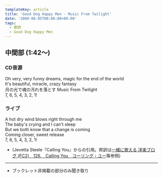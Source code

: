 ```yaml
---
templateKey: article
title: 'Good Dog Happy Men - Music From Twilight'
date: '2009-08-05T00:00:00+09:00'
tags:
  - 歌詞
  - Good Dog Happy Men
---
```

## 中間部 (1:42～)

### CD音源

Oh very, very funny dreams, magic for the end of the world<br>
It's beautiful, miracle, crazy fantasy<br>
月の光で魂の汚れを落とす Music From Twilight<br>
7, 6, 5, 4, 3, 2, 1!

### ライブ

A hot dry wind blows right through me<br>
The baby's crying and I can't sleep<br>
But we both know that a change is coming<br>
Coming closer, sweet release<br>
7, 6, 5, 4, 3, 2, 1!

* (Jevetta Steele『Calling You』からの引用。邦訳は[一緒に歌える 洋楽ブログ (FC2)　126.　Calling You　コーリング・ユー](http://onemusic1.blog133.fc2.com/blog-entry-134.html)等参照)

---

* ブックレット非掲載の部分のみ聞き取り
